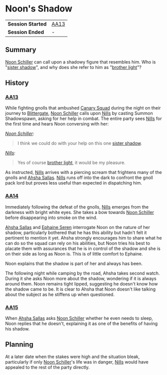 # Noon's Shadow

|||
| --- | --- |
| **Session Started** | [AA13](../../sessions/AA13.md) | storyline.2
| **Session Ended** | - |

## Summary

[Noon Schiller](../../characters/noon-schiller.md) can call upon a shadowy figure that resembles him. Who is "[sister shadow](../../characters/nills.md)", and why does she refer to him as "[brother light](../../characters/noon-schiller.md)"?

## History

### [AA13](../../sessions/AA13.md)

While fighting gnolls that ambushed [Canary Squad](../../organisations/government/astorrel/squads/canary-squad.md) during the night on their journey to [Blittergate](../../places/settlements/towns/blittergate.md), [Noon Schiller](../../characters/noon-schiller.md) calls upon [Nills](../../characters/nills.md) by casting Summon Shadowspawn, asking for her help in combat. The entire party sees [Nills](../../characters/nills.md) for the first time and hears Noon conversing with her:

*[Noon Schiller](../../characters/noon-schiller.md):*
> I think we could do with your help on this one [sister shadow](../../characters/nills.md).

*[Nills](../../characters/nills.md):*
> Yes of course [brother light](../../characters/noon-schiller.md), it would be my pleasure.

As instructed, [Nills](../../characters/nills.md) arrives with a piercing scream that frightens many of the gnolls and [Ahsha Sallas](../../characters/ahsha-sallas.md). [Nills](../../characters/nills.md) runs off into the dark to confront the gnoll pack lord but proves less useful than expected in dispatching him.

### [AA14](../../sessions/AA14.md)

Immediately following the defeat of the gnolls, [Nills](../../characters/nills.md) emerges from the darkness with bright white eyes. She takes a bow towards [Noon Schiller](../../characters/noon-schiller.md) before disappearing into smoke on the wind.

[Ahsha Sallas](../../characters/ahsha-sallas.md) and [Ephaine Seren](../../characters/ephaine-seren.md) interrogate Noon on the nature of her shadow, particularly bothered that he has this ability but hadn't felt it pertinent to mention it yet. Ahsha strongly encourages him to share what he can do so the squad can rely on his abilities, but Noon tries his best to placate them with assurances that he is in control of the shadow and she is on their side as long as Noon is. This is of little comfort to Ephaine.

Noon explains that the shadow is part of her and always has been.

The following night while camping by the road, Ahsha takes second watch. During it she asks Noon more about the shadow, wondering if it is always around them. Noon remains tight lipped, suggesting he doesn't know how the shadow came to be. It is clear to Ahsha that Noon doesn't like talking about the subject as he stiffens up when questioned.

### [AA15](../../sessions/AA15.md)

When [Ahsha Sallas](../../characters/ahsha-sallas.md) asks [Noon Schiller](../../characters/noon-schiller.md) whether he even needs to sleep, Noon replies that he doesn't, explaining it as one of the benefits of having his shadow.

## Planning

At a later date when the stakes were high and the situation bleak, particularly if only [Noon Schiller](../../characters/noon-schiller.md)'s life was in danger, [Nills](../../characters/nills.md) would have appealed to the rest of the party directly.
